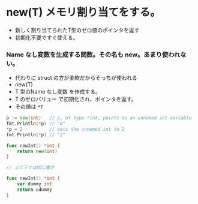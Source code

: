 # new(T) メモリ割り当てをする。
* 新しく割り当てられたT型のゼロ値のポインタを返す
* 初期化不要ですぐ使える。






### Name なし変数を生成する関数。その名も new。あまり使われない。
* 代わりに struct の方が柔軟だからそっちが使われる
* new(T)
* T 型のName なし変数 を作成する。
* T のゼロバリュー で初期化され、ポインタを返す。
* その値は `*T`




```go
p := new(int)   // p, of type *int, points to an unnamed int variable
fmt.Println(*p) // "0"
*p = 2          // sets the unnamed int to 2
fmt.Println(*p) // "2"
```

```go
func newInt() *int {
    return new(int)
}

// 上と下とは同じ働き

func newInt() *int {
    var dummy int
    return &dummy
}
```
